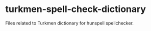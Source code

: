 turkmen-spell-check-dictionary
==============================

Files related to Turkmen dictionary for hunspell spellchecker.
